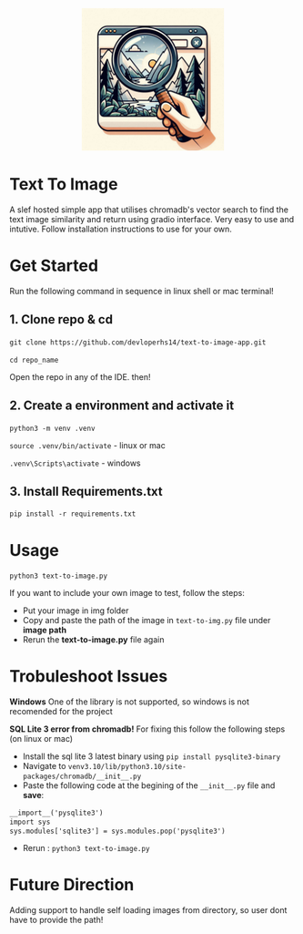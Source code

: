 <p align="center">
<img src="text_to_img.jpeg" alt="vector_art" width="250" height= "250" />
</p>

# Text To Image
A  slef hosted simple app that utilises chromadb's vector search to find the text image similarity and return using gradio interface. Very easy to use and intutive. Follow installation instructions to use for your own.

# Get Started
Run the following command in sequence in linux shell or mac terminal!

## 1. Clone repo & cd

`git clone https://github.com/devloperhs14/text-to-image-app.git`

`cd repo_name`

Open the repo in any of the IDE. then!


## 2. Create a environment and activate it
`python3 -m venv .venv`

`source .venv/bin/activate` - linux or mac

`.venv\Scripts\activate` - windows

## 3. Install Requirements.txt
`pip install -r requirements.txt`

# Usage
`python3 text-to-image.py`

If you want to include your own image to test, follow the steps:
* Put your image in img folder
* Copy and paste the path of the image in `text-to-img.py` file under **image path**
* Rerun the **text-to-image.py** file again

# Trobuleshoot Issues
**Windows** 
One of the library is not supported, so windows is not recomended for the project

**SQL Lite 3 error from chromadb!**
For fixing this follow the following steps (on linux or mac)
* Install the sql lite 3 latest binary using `pip install pysqlite3-binary`
* Navigate to `venv3.10/lib/python3.10/site-packages/chromadb/__init__.py`
* Paste the following code at the begining of the `__init__.py` file and **save**:
```
__import__('pysqlite3')
import sys
sys.modules['sqlite3'] = sys.modules.pop('pysqlite3')
```

* Rerun : `python3 text-to-image.py`

# Future Direction
Adding support to handle self loading images from directory, so user dont have to provide the path!

